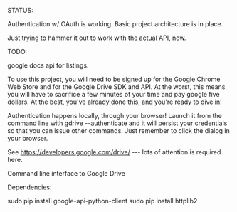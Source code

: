 STATUS:

Authentication w/ OAuth is working. Basic project architecture is in place.

Just trying to hammer it out to work with the actual API, now.

TODO:

google docs api for listings.


To use this project, you will need to be signed up for the Google Chrome Web 
Store and for the Google Drive SDK and API. At the worst, this means you
will have to sacrifice a few minutes of your time and pay google five
dollars. At the best, you've already done this, and you're ready to dive
in!

Authentication happens locally, through your browser! Launch it from the command line
with gdrive --authenticate and it will persist your credentials so that you can
issue other commands. Just remember to click the dialog in your browser.

See https://developers.google.com/drive/ --- lots of attention is required here.

Command line interface to Google Drive

Dependencies:

sudo pip install google-api-python-client
sudo pip install httplib2


